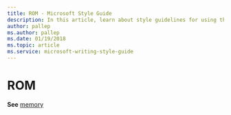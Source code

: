```yaml
---
title: ROM - Microsoft Style Guide
description: In this article, learn about style guidelines for using the term 'ROM' in Microsoft documents and where to find information about the term 'memory'.
author: pallep
ms.author: pallep
ms.date: 01/19/2018
ms.topic: article
ms.service: microsoft-writing-style-guide
---
```


# ROM

**See** [memory](~/a-z-word-list-term-collections/m/memory.md)
